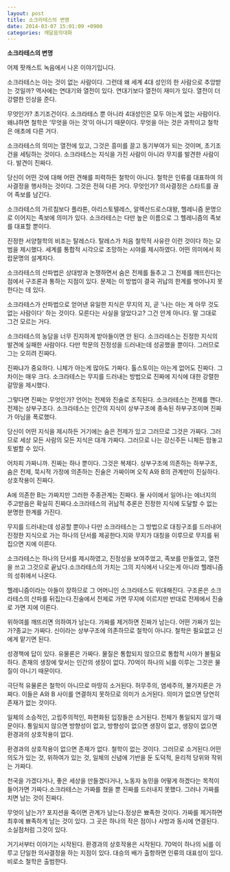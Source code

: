 ```yaml
---
layout: post
title: 소크라테스의 변명
date: 2014-03-07 15:01:09 +0900
categories: 깨달음의대화
---
```

  **소크라테스의 변명**

  


어제 팟캐스트 녹음에서 나온 이야기입니다. 

  


소크라테스는 아는 것이 없는 사람이다. 그런데 왜 세계 4대 성인의 한 사람으로 추앙받는 것일까? 역사에는 연대기와 열전이 있다. 연대기보다 열전이 재미가 있다. 열전이 더 강렬한 인상을 준다. 

  


무엇인가? 초기조건이다. 소크라테스 뿐 아니라 4대성인은 모두 아는게 없는 사람이다. 왜냐하면 철학은 ‘무엇을 아는 것’이 아니기 때문이다. 무엇을 아는 것은 과학이고 철학은 애초에 다른 거다. 

  


소크라테스의 의미는 열전에 있고, 그것은 흥미를 끌고 동기부여가 되는 것이며, 초기조건을 세팅하는 것이다. 소크라테스는 지식을 가진 사람이 아니라 무지를 발견한 사람이다. 발견이 진짜다.

  


당신이 어떤 것에 대해 어떤 견해를 피력하든 철학이 아니다. 철학은 인류를 대표하여 의사결정을 행사하는 것이다. 그것은 전혀 다른 거다. 무엇인가? 의사결정은 스타트를 끊어 족보를 남긴다.

  


소크라테스의 가르침보다 플라톤, 아리스토텔레스, 알렉산드로스대왕, 헬레니즘 문명으로 이어지는 족보에 의미가 있다. 소크라테스는 다만 높은 이름으로 그 헬레니즘의 족보를 대표할 뿐이다.

  


진정한 서양철학의 비조는 탈레스다. 탈레스가 처음 철학적 사유란 이런 것이다 하는 모범을 제시했다. 세계를 통합적 시각으로 조망하는 시야를 제시하였다. 어떤 의미에서 희랍문명의 설계자다.

  


소크라테스의 산파법은 상대방과 논쟁하면서 숨은 전제를 들추고 그 전제를 깨뜨린다는 점에서 구조론과 통하는 지점이 있다. 문제는 이 방법이 결국 귀납의 한계를 벗어나지 못한다는 데 있다.

  


소크라테스가 산파법으로 얻어낸 유일한 지식은 무지의 지, 곧 '나는 아는 게 아무 것도 없는 사람이다' 하는 것이다. 모른다는 사실을 알았다고? 그건 안게 아니다. 말 그대로 그건 모르는 거다. 

  


소크라테스의 농담을 너무 진지하게 받아들이면 안 된다. 소크라테스는 진정한 지식의 발견에 실패한 사람이다. 다만 학문의 진정성을 드러내는데 성공했을 뿐이다. 그러므로 그는 오히려 진짜다.

  


진짜냐가 중요하다. 니체가 아는게 많아도 가짜다. 톨스토이는 아는게 없어도 진짜다. 그 차이는 매우 크다. 소크라테스는 무지를 드러내는 방법으로 진짜에 지식에 대한 강렬한 갈망을 제시했다. 

  


그렇다면 진짜는 무엇인가? 언어는 전제와 진술로 조직된다. 소크라테스는 전제를 깬다. 전제는 상부구조다. 소크라테스는 인간의 지식이 상부구조에 종속된 하부구조이며 진짜가 아님을 폭로했다. 

  


당신이 어떤 지식을 제시하든 거기에는 숨은 전제가 있고 그러므로 그것은 가짜다. 그러므로 세상 모든 사람의 모든 지식은 대개 가짜다. 그러므로 나는 강신주든 니체든 맘놓고 토벌할 수 있다.

  


어차피 가짜니까. 진짜는 하나 뿐이다. 그것은 복제다. 상부구조에 의존하는 하부구조, 숨은 전제, 묵시적 가정에 의존하는 진술은 가짜이며 오직 A와 B의 관계만이 진실하다. 상호작용이 진짜다.

  


A에 의존한 B는 가짜지만 그러한 주종관계는 진짜다. 둘 사이에서 일어나는 에너지의 주고받음은 확실히 진짜다.소크라테스의 귀납적 추론은 진정한 지식에 도달할 수 없는 분명한 한계를 가진다.

  


무지를 드러내는데 성공할 뿐이나 다만 소크라테스는 그 방법으로 대칭구조를 드러내어 진정한 지식으로 가는 하나의 단서를 제공한다.지와 무지가 대칭을 이루므로 무지를 뒤집으면 지에 이른다.

  


소크라테스는 하나의 단서를 제시하였고, 진정성을 보여주었고, 족보를 만들었고, 열전을 쓰고 그것으로 끝났다.소크라테스의 가치는 그의 지식에서 나오는게 아니라 헬레니즘의 성취에서 나온다.

  


헬레니즘이라는 아들이 장하므로 그 어머니인 소크라테스도 위대해진다. 구조론은 소크라테스의 산파를 뒤집는다.진술에서 전제로 가면 무지에 이르지만 반대로 전제에서 진술로 가면 지에 이른다.

  


위하여를 깨뜨리면 의하여가 남는다. 가짜를 제거하면 진짜가 남는다. 어떤 가짜가 있는가?종교는 가짜다. 신이라는 상부구조에 의존하므로 철학이 아니다. 철학은 필요없고 신에게 맡기면 된다.

  


성경책에 답이 있다. 유물론은 가짜다. 물질은 통합되지 않으므로 통합적 시야가 불필요하다. 존재의 생장에 맞서는 인간의 생장이 없다. 70억이 하나의 뇌를 이루는 그것은 물질이 아니기 때문이다.

  


극단적 유물론은 철학이 아니므로 마땅히 소거된다. 허무주의, 염세주의, 불가지론은 가짜다. 이들은 A와 B 사이를 연결하지 못하므로 의미가 소거된다. 의미가 없으면 당연히 존재가 없는 것이다.

  


일체의 소승적인, 고립주의적인, 파편화된 입장들은 소거된다. 전체가 통일되지 않기 때문이다. 통일되지 않으면 방향성이 없고, 방향성이 없으면 생장이 없고, 생장이 없으면 환경과의 상호작용이 없다.

  


환경과의 상호작용이 없으면 존재가 없다. 철학이 없는 것이다. 그러므로 소거된다.어떤 의도가 있는 것, 위하여가 있는 것, 일체의 신념에 기반을 둔 도덕적, 윤리적 당위와 작위는 가짜다.

  


천국을 가겠다거나, 좋은 세상을 만들겠다거나, 노동자 농민을 어떻게 하겠다는 목적이 들어가면 가짜다.소크라테스는 가짜를 쳤을 뿐 진짜를 드러내지 못했다. 그러나 가짜를 치면 남는 것이 진짜다.

  


무엇이 남는가? 포지션을 죽이면 관계가 남는다.정상은 뾰족한 것이다. 가짜를 제거하면 최후에 뾰족하게 남는 것이 있다. 그 곳은 하나의 작은 점이나 사방과 동시에 연결된다. 소실점처럼 그것이 있다.

  


거기서부터 이야기는 시작된다. 환경과의 상호작용은 시작된다. 70억이 하나의 뇌를 이루고 단일한 의사결정을 하는 지점이 있다. 대승의 배가 출항하면 인류의 대표성이 있다.비로소 철학은 출범한다.